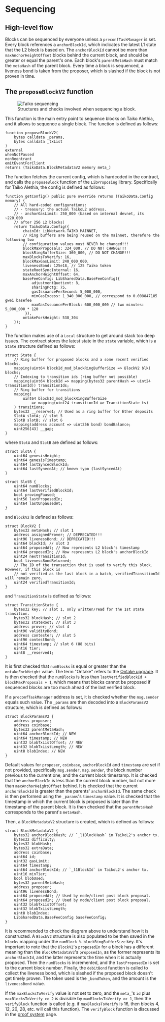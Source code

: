 # Sequencing

## High-level flow

Blocks can be sequenced by everyone unless a `preconfTaskManager` is set. Every block references a `anchorBlockId`, which indicates the latest L1 state that the L2 block is based on. The `anchorBlockId` cannot be more than `maxAnchorHeightOffset` blocks behind the current block, and should be greater or equal the parent's one. Each block's `parentMetaHash` must match the `metaHash` of the parent block. Every time a block is sequenced, a liveness bond is taken from the proposer, which is slashed if the block is not proven in time.

## The `proposeBlockV2` function

<figure>
    <img src="../../static/assets/taiko_sequencing.svg" alt="Taiko sequencing">
    <figcaption>Structures and checks involved when sequencing a block.</figcaption>
</figure>

This function is the main entry point to sequence blocks on Taiko Alethia, and it allows to sequence a single block. The function is defined as follows:

```solidity
function proposeBlockV2(
    bytes calldata _params,
    bytes calldata _txList
)
external
whenNotPaused
nonReentrant
emitEventForClient
returns (TaikoData.BlockMetadataV2 memory meta_)
```

The function fetches the current config, which is hardcoded in the contract, and calls the `proposeBlock` function of the `LibProposing` library. Specifically for Taiko Alethia, the config is defined as follows:

```solidity
function getConfig() public pure override returns (TaikoData.Config memory) {
    // All hard-coded configurations:
    // - treasury: the actual TaikoL2 address.
    // - anchorGasLimit: 250_000 (based on internal devnet, its ~220_000
    // after 256 L2 blocks)
    return TaikoData.Config({
        chainId: LibNetwork.TAIKO_MAINNET,
        // Ring buffers are being reused on the mainnet, therefore the following two
        // configuration values must NEVER be changed!!!
        blockMaxProposals: 324_000, // DO NOT CHANGE!!!
        blockRingBufferSize: 360_000, // DO NOT CHANGE!!!
        maxBlocksToVerify: 16,
        blockMaxGasLimit: 240_000_000,
        livenessBond: 125e18, // 125 Taiko token
        stateRootSyncInternal: 16,
        maxAnchorHeightOffset: 64,
        baseFeeConfig: LibSharedData.BaseFeeConfig({
            adjustmentQuotient: 8,
            sharingPctg: 75,
            gasIssuancePerSecond: 5_000_000,
            minGasExcess: 1_340_000_000, // correspond to 0.008847185 gwei basefee
            maxGasIssuancePerBlock: 600_000_000 // two minutes: 5_000_000 * 120
         }),
        ontakeForkHeight: 538_304
    });
}
```

The function makes use of a `Local` structure to get around stack too deep issues. The contract stores the latest state in the `state` variable, which is a `State` structure defined as follows:

```solidity
struct State {
    // Ring buffer for proposed blocks and a some recent verified blocks.
    mapping(uint64 blockId_mod_blockRingBufferSize => BlockV2 blk) blocks;
    // Indexing to transition ids (ring buffer not possible)
    mapping(uint64 blockId => mapping(bytes32 parentHash => uint24 transitionId)) transitionIds;
    // Ring buffer for transitions
    mapping(
        uint64 blockId_mod_blockRingBufferSize
            => mapping(uint24 transitionId => TransitionState ts)
    ) transitions;
    bytes32 __reserve1; // Used as a ring buffer for Ether deposits
    SlotA slotA; // slot 5
    SlotB slotB; // slot 6
    mapping(address account => uint256 bond) bondBalance;
    uint256[43] __gap;
}
```

where `SlotA` and `SlotB` are defined as follows:

```solidity
struct SlotA {
    uint64 genesisHeight;
    uint64 genesisTimestamp;
    uint64 lastSyncedBlockId;
    uint64 lastSynecdAt; // known typo (lastSyncedAt)
}

struct SlotB {
    uint64 numBlocks;
    uint64 lastVerifiedBlockId;
    bool provingPaused;
    uint56 lastProposedIn;
    uint64 lastUnpausedAt;
}
```

and `BlockV2` is defined as follows:

```solidity
struct BlockV2 {
    bytes32 metaHash; // slot 1
    address assignedProver; // DEPRECATED!!!
    uint96 livenessBond; // DEPRECATED!!!
    uint64 blockId; // slot 3
    uint64 proposedAt; // Now represents L2 block's timestamp
    uint64 proposedIn; // Now represents L2 block's anchorBlockId
    uint24 nextTransitionId;
    bool livenessBondReturned;
    // The ID of the transaction that is used to verify this block. However, if this block is
    // not verified as the last block in a batch, verifiedTransitionId will remain zero.
    uint24 verifiedTransitionId;
}
```

and `TransitionState` is defined as follows:

```solidity
struct TransitionState {
    bytes32 key; // slot 1, only written/read for the 1st state transition.
    bytes32 blockHash; // slot 2
    bytes32 stateRoot; // slot 3
    address prover; // slot 4
    uint96 validityBond;
    address contester; // slot 5
    uint96 contestBond;
    uint64 timestamp; // slot 6 (88 bits)
    uint16 tier;
    uint8 __reserved1;
}
```

It is first checked that `numBlocks` is equal or greater than the `ontakeForkHeight` value. The term "Ontake" refers to the [Ontake upgrade](https://taiko.mirror.xyz/OJA4SwCqHjF32Zz0GkNJvnHWlsRYzdJ6hcO9FXVOpLs). It is then checked that the `numBlocks` is less than `lastVerifiedBlockId + blockMaxProposals + 1`, which means that blocks cannot be proposed if sequenced blocks are too much ahead of the last verified block.

If a `preconfTaskManager` address is set, it is checked whether the `msg.sender` equals such value. The `_params` are then decoded into a `BlockParamsV2` structure, which is defined as follows:

```solidity
struct BlockParamsV2 {
    address proposer;
    address coinbase;
    bytes32 parentMetaHash;
    uint64 anchorBlockId; // NEW
    uint64 timestamp; // NEW
    uint32 blobTxListOffset; // NEW
    uint32 blobTxListLength; // NEW
    uint8 blobIndex; // NEW
}
```

Default values for `proposer`, `coinbase`, `anchorBlockId` and `timestamp` are set if not provided, specifically `msg.sender`, `msg.sender`, the block number previous to the current one, and the current block timestamp. It is checked that the `anchorBlockId` is less than the current block number, but not more than `maxAnchorHeightOffset` behind. It is checked that the current `anchorBlockId` is greater than the parents' `anchorBlockId`. The same check is then performed using the `_params`'s `timestamp` value. It is checked that the timestamp in which the current block is proposed is later than the timestamp of the parent block. It is then checked that the `parentMetaHash` corresponds to the parent's `metaHash`.

Then, a `BlockMetadataV2` structure is created, which is defined as follows:

```solidity
struct BlockMetadataV2 {
    bytes32 anchorBlockHash; // `_l1BlockHash` in TaikoL2's anchor tx.
    bytes32 difficulty;
    bytes32 blobHash;
    bytes32 extraData;
    address coinbase;
    uint64 id;
    uint32 gasLimit;
    uint64 timestamp;
    uint64 anchorBlockId; // `_l1BlockId` in TaikoL2's anchor tx.
    uint16 minTier;
    bool blobUsed;
    bytes32 parentMetaHash;
    address proposer;
    uint96 livenessBond;
    uint64 proposedAt; // Used by node/client post block proposal.
    uint64 proposedIn; // Used by node/client post block proposal.
    uint32 blobTxListOffset;
    uint32 blobTxListLength;
    uint8 blobIndex;
    LibSharedData.BaseFeeConfig baseFeeConfig;
}
```

It is recommended to check the diagram above to understand how it is constructed. A `BlockV2` structure is also populated to be then saved in the `blocks` mapping under the `numBlock % blockRingBufferSize` key. It's important to note that the `BlockV2`'s `proposedIn` for a block has a different meaning than the `BlockMetadataV2`'s `proposedIn`, as the former represents its `anchorBlockId`, and the latter represents the time when it is actually proposed. Then the `numBlocks` is incremented, and the `lastProposedIn` is set to the current block number. Finally, the `debitBond` function is called to collect the liveness bond, which is slashed if the proposed block doesn't get timely proven. The token used is the `_bondToken`, and the amount is the `livenessBond` value.

If the `maxBlocksToVerify` value is not set to zero, and the `meta_`'s `id` plus `maxBlocksToVerify >> 2` is divisible by `maxBlocksToVerify >> 1`, then the `verifyBlock` function is called (e.g. if `maxBlocksToVerify` is 16, then blocks 4, 12, 20, 28, etc. will call this function). The `verifyBlock` function is discussed in the [proof system](proof_system.md) page.


